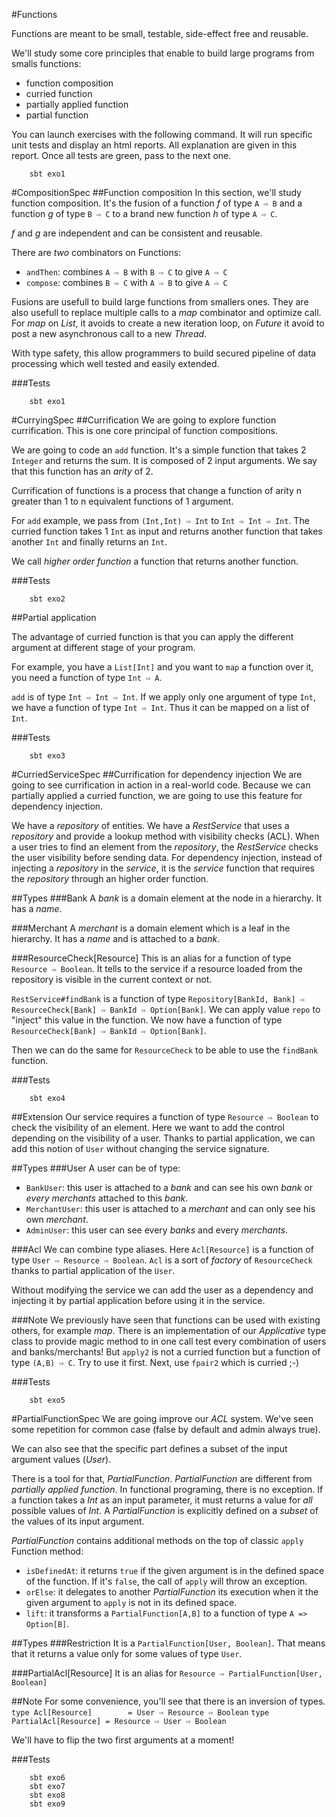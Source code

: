 #Functions

Functions are meant to be small, testable, side-effect free and reusable. 

We'll study some core principles that enable to build large programs from smalls functions:
 
* function composition
* curried function
* partially applied function
* partial function


You can launch exercises with the following command. 
It will run specific unit tests and display an html reports. All explanation are given in this report. 
Once all tests are green, pass to the next one.

```
    sbt exo1
```

#CompositionSpec
##Function composition
In this section, we'll study function composition. 
It's the fusion of a function *f* of type `A ⇨ B` and a function *g* of type `B ⇨ C` to a brand new function *h* of type `A ⇨ C`.

*f* and *g* are independent and can be consistent and reusable.

There are *two* combinators on Functions:

* `andThen`: combines `A ⇨ B` with `B ⇨ C` to give `A ⇨ C`
* `compose`: combines `B ⇨ C` with `A ⇨ B` to give `A ⇨ C` 

Fusions are usefull to build large functions from smallers ones.
They are also usefull to replace multiple calls to a *map* combinator and optimize call.
For *map* on *List*, it avoids to create a new iteration loop, on *Future* it avoid to post a new asynchronous call to a new *Thread*.

With type safety, this allow programmers to build secured pipeline of data processing which well tested and easily extended.

###Tests

```
    sbt exo1
```

#CurryingSpec
##Currification
We are going to explore function currification. This is one core principal of function compositions.

We are going to code an `add` function. It's a simple function that takes 2 `Integer` and returns the sum. 
It is composed of 2 input arguments. We say that this function has an *arity* of 2.

Currification of functions is a process that change a function of arity n greater than 1 to n equivalent functions of 1 argument.

For `add` example, we pass from `(Int,Int) ⇨ Int` to `Int ⇨ Int ⇨ Int`. The curried function takes 1 `Int` as input and returns another function that takes another `Int` and finally returns an `Int`.

We call *higher order function* a function that returns another function.

###Tests

```
    sbt exo2
```


##Partial application

The advantage of curried function is that you can apply the different argument at different stage of your program.

For example, you have a `List[Int]` and you want to `map` a function over it, you need a function of type `Int ⇨ A`.

`add` is of type `Int ⇨ Int ⇨ Int`. If we apply only one argument of type `Int`, we have a function of type `Int ⇨ Int`. Thus it can be mapped on a list of `Int`.

###Tests

```
    sbt exo3
```

#CurriedServiceSpec
##Currification for dependency injection
We are going to see currification in action in a real-world code. 
Because we can partially applied a curried function, we are going to use this feature for dependency injection.

We have a *repository* of entities. We have a *RestService* that uses a *repository* and provide a lookup method with visibility checks (ACL).
When a user tries to find an element from the *repository*, the *RestService* checks the user visibility before sending data.
For dependency injection, instead of injecting a *repository* in the *service*, it is the *service* function that requires the *repository* through an higher order function.

##Types
###Bank
A *bank* is a domain element at the node in a hierarchy. It has a *name*.

###Merchant
A *merchant* is a domain element which is a leaf in the hierarchy. It has a *name* and is attached to a *bank*.

###ResourceCheck[Resource]
This is an alias for a function of type `Resource ⇨ Boolean`. It tells to the service if a resource loaded from the repository is visible in the current context or not.
    
`RestService#findBank` is a function of type `Repository[BankId, Bank] ⇨ ResourceCheck[Bank] ⇨ BankId ⇨ Option[Bank]`.
We can apply value `repo` to "inject" this value in the function.
We now have a function of type `ResourceCheck[Bank] ⇨ BankId ⇨ Option[Bank]`.

Then we can do the same for `ResourceCheck` to be able to use the `findBank` function.

###Tests

```
    sbt exo4
```

##Extension
Our service requires a function of type `Resource ⇨ Boolean` to check the visibility of an element. Here we want to add the control depending on the visibility of a user.
Thanks to partial application, we can add this notion of `User` without changing the service signature.

##Types
###User
A user can be of type:

* `BankUser`: this user is attached to a *bank* and can see his own *bank* or *every merchants* attached to this *bank*.
* `MerchantUser`: this user is attached to a *merchant* and can only see his own *merchant*.
* `AdminUser`: this user can see every *banks* and every *merchants*.

###Acl
We can combine type aliases. Here `Acl[Resource]` is a function of type `User ⇨ Resource ⇨ Boolean`.
`Acl` is a sort of *factory* of `ResourceCheck` thanks to partial application of the `User`.

Without modifying the service we can add the user as a dependency and injecting it by partial application before using it in the service.

###Note
We previously have seen that functions can be used with existing others, for example *map*.
There is an implementation of our *Applicative* type class to provide magic method to in one call test every combination of users and banks/merchants!
But `apply2` is not a curried function but a function of type `(A,B) ⇨ C`. Try to use it first.
Next, use `fpair2` which is curried ;-)

###Tests

```
    sbt exo5
```

#PartialFunctionSpec
We are going improve our *ACL* system. We've seen some repetition for common case (false by default and admin always true).

We can also see that the specific part defines a subset of the input argument values (*User*).

There is a tool for that, *PartialFunction*. *PartialFunction* are different from *partially applied function*.
In functional programing, there is no exception.
If a function takes a *Int* as an input parameter, it must returns a value for *all* possible values of *Int*.
A *PartialFunction* is explicitly defined on a *subset* of the values of its input argument.

*PartialFunction* contains additional methods on the top of classic `apply` Function method:

* `isDefinedAt`: it returns `true` if the given argument is in the defined space of the function. If it's `false`, the call of `apply` will throw an exception.
* `orElse`: it delegates to another *PartialFunction* its execution when it the given argument to `apply` is not in its defined space.
* `lift`: it transforms a `PartialFunction[A,B]` to a function of type `A => Option[B]`.

##Types
###Restriction
It is a `PartialFunction[User, Boolean]`. That means that it returns a value only for some values of type `User`.

###PartialAcl[Resource]
It is an alias for `Resource ⇨ PartialFunction[User, Boolean]`

##Note
For some convenience, you'll see that there is an inversion of types.
`type Acl[Resource]        = User ⇨ Resource ⇨ Boolean`
`type PartialAcl[Resource] = Resource ⇨ User ⇨ Boolean`

We'll have to flip the two first arguments at a moment!

###Tests

```
    sbt exo6
    sbt exo7
    sbt exo8
    sbt exo9
```